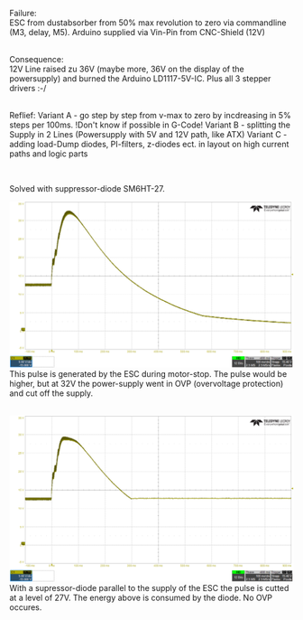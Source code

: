 Failure:    
ESC from dustabsorber from 50% max revolution to zero via commandline (M3, delay, M5). 
Arduino supplied via Vin-Pin from CNC-Shield (12V)    
<br>


Consequence:    
12V Line raised zu 36V (maybe more, 36V on the display of the powersupply) and burned the Arduino LD1117-5V-IC. Plus all 3 stepper drivers :-/    
<br>


Reflief:
Variant A - go step by step from v-max to zero by incdreasing in 5% steps per 100ms. !Don't know if possible in G-Code!
Variant B - splitting the Supply in 2 Lines (Powersupply with 5V and 12V path, like ATX)
Variant C - adding load-Dump diodes, PI-filters, z-diodes ect. in layout on high current paths and logic parts    

<br>

Solved with suppressor-diode SM6HT-27.

![1](problem.png)
This pulse is generated by the ESC during motor-stop. The pulse would be higher, but at 32V the power-supply went in OVP (overvoltage protection) and cut off the supply.    
<br>

![2](solution.png)
With a supressor-diode parallel to the supply of the ESC the pulse is cutted at a level of 27V. The energy above is consumed by the diode. No OVP occures.    